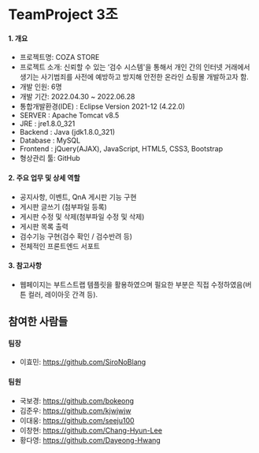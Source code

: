 # TeamProject 3조

#### 1. 개요
- 프로젝트명: COZA STORE
- 프로젝트 소개: 신뢰할 수 있는 ‘검수 시스템'을 통해서 개인 간의 인터넷 거래에서 생기는 사기범죄를 사전에 예방하고 방지해 안전한 온라인 쇼핑몰 개발하고자 함.
- 개발 인원: 6명
- 개발 기간: 2022.04.30 ~ 2022.06.28
- 통합개발환경(IDE) : Eclipse Version 2021-12 (4.22.0)
- SERVER : Apache Tomcat v8.5
- JRE : jre1.8.0_321
- Backend : Java (jdk1.8.0_321)
- Database : MySQL
- Frontend : jQuery(AJAX), JavaScript, HTML5, CSS3, Bootstrap
- 형상관리 툴: GitHub

#### 2. 주요 업무 및 상세 역할
- 공지사항, 이벤트, QnA 게시판 기능 구현 
- 게시판 글쓰기 (첨부파일 등록)
- 게시판 수정 및 삭제(첨부파일 수정 및 삭제)
- 게시판 목록 출력
- 검수기능 구현(검수 확인 / 검수반려 등)
- 전체적인 프론트엔드 서포트


#### 3. 참고사항
- 웹페이지는 부트스트랩 템플릿을 활용하였으며 필요한 부분은 직접 수정하였음(버튼 컬러, 레이아웃 간격 등).

## 참여한 사람들
#### 팀장
- 이효민: https://github.com/SiroNoBlang
#### 팀원 
- 국보경: https://github.com/bokeong
- 김준우: https://github.com/kjwjwjw 
- 이대웅: https://github.com/seeju100
- 이창현: https://github.com/Chang-Hyun-Lee
- 황다영: https://github.com/Dayeong-Hwang
